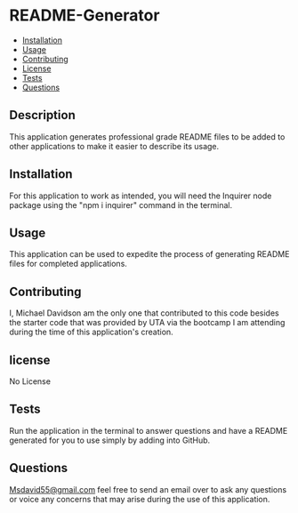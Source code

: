# README-Generator

- [Installation](#installation)
- [Usage](#usage)
- [Contributing](#contributing)
- [License](#license)
- [Tests](#tests)
- [Questions](#questions)

## Description

This application generates professional grade README files to be added to other applications to make it easier to describe its usage.

## Installation

For this application to work as intended, you will need the Inquirer node package using the "npm i inquirer" command in the terminal.

## Usage

This application can be used to expedite the process of generating README files for completed applications.

## Contributing

I, Michael Davidson am the only one that contributed to this code besides the starter code that was provided by UTA via the bootcamp I am attending during the time of this application's creation.

## license

No License

## Tests

Run the application in the terminal to answer questions and have a README generated for you to use simply by adding into GitHub.

## Questions

Msdavid55@gmail.com feel free to send an email over to ask any questions or voice any concerns that may arise during the use of this application.

